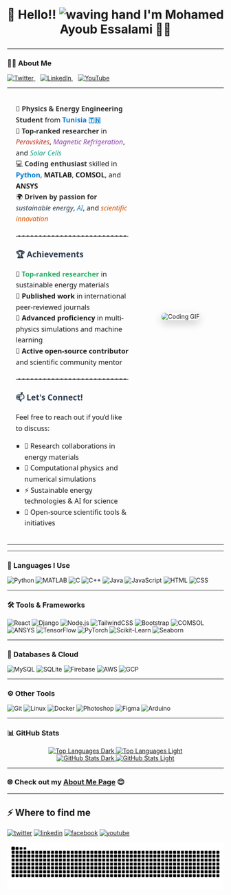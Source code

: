 # <p align="center">👋 Hello!! <img src="https://raw.githubusercontent.com/KarthikNayak024/KarthikNayak024/master/assets/wave.gif" alt="waving hand" width="30px"> I'm Mohamed Ayoub Essalami 🚀🌞</p>

---

### 👨‍🎓 About Me

<!-- Social Media Links -->
<p align="left">
  <a href="https://x.com/AyoubEssalami" target="_blank">
    <img alt="Twitter" width="30px" src="https://raw.githubusercontent.com/rahuldkjain/github-profile-readme-generator/master/src/images/icons/Social/twitter.svg" />
  </a>
  &nbsp;&nbsp;
  <a href="https://www.linkedin.com/in/mohamed-ayoub-essalami/" target="_blank">
    <img alt="LinkedIn" width="30px" src="https://raw.githubusercontent.com/rahuldkjain/github-profile-readme-generator/master/src/images/icons/Social/linked-in-alt.svg" />
  </a>
  &nbsp;&nbsp;
  <a href="https://www.youtube.com/@HarissaHumor" target="_blank">
    <img alt="YouTube" width="30px" src="https://raw.githubusercontent.com/rahuldkjain/github-profile-readme-generator/master/src/images/icons/Social/youtube.svg" />
  </a>
</p>

<table style="border-collapse: collapse; width: 100%;">
  <tr>
    <!-- Text Section -->
    <td valign="top" style="width: 60%; padding: 20px; font-family: 'Segoe UI', Tahoma, Geneva, Verdana, sans-serif; font-size: 16px; line-height: 1.6;">
      <ul style="list-style: none; padding: 0;">
        <li>🧠 <strong style="color: #333;">Physics & Energy Engineering Student</strong> from <strong style="color: #007acc;">Tunisia 🇹🇳</strong></li>
        <li>🔬 <strong style="color: #333;">Top-ranked researcher</strong> in <em style="color: #c0392b;">Perovskites</em>, <em style="color: #8e44ad;">Magnetic Refrigeration</em>, and <em style="color: #16a085;">Solar Cells</em></li>
        <li>💻 <strong style="color: #333;">Coding enthusiast</strong> skilled in <span style="color: #007acc;"><strong>Python</strong></span>, <strong>MATLAB</strong>, <strong>COMSOL</strong>, and <strong>ANSYS</strong></li>
        <li>🌍 <strong style="color: #333;">Driven by passion for</strong> <em style="color: #2c3e50;">sustainable energy</em>, <em style="color: #2980b9;">AI</em>, and <em style="color: #d35400;">scientific innovation</em></li>
      </ul>

<hr style="margin: 25px 0; border: none; border-top: 2px dashed #ccc;" />
 <h3 style="color: #2c3e50;">🏆 Achievements</h3>
  <ul style="list-style: none; padding-left: 0;">
   <li>🥇 <strong style="color: #27ae60;">Top-ranked researcher</strong> in sustainable energy materials</li>
    <li>📝 <strong>Published work</strong> in international peer-reviewed journals</li>
     <li>🎯 <strong>Advanced proficiency</strong> in multi-physics simulations and machine learning</li>
      <li>🌟 <strong>Active open-source contributor</strong> and scientific community mentor</li>
</ul>

<hr style="margin: 25px 0; border: none; border-top: 2px dashed #ccc;" />

<h3 style="color: #2c3e50;">📫 Let's Connect!</h3>
      <p>Feel free to reach out if you’d like to discuss:</p>
      <ul style="list-style: square; padding-left: 20px;">
        <li>🤝 Research collaborations in energy materials</li>
        <li>🧪 Computational physics and numerical simulations</li>
        <li>⚡ Sustainable energy technologies & AI for science</li>
        <li>🚀 Open-source scientific tools & initiatives</li>
      </ul>
    </td>
<td align="center" style="padding: 20px;">
      <img 
        src="https://media2.giphy.com/media/h1knBYkjHMJLiWa9Qm/giphy.gif" 
        width="350" 
        height="350" 
        alt="Coding GIF" 
        style="border-radius: 12px; box-shadow: 0 8px 20px rgba(0,0,0,0.2);" 
      />
    </td>
  </tr>
</table>


---

### 🧠 Languages I Use

![Python](https://img.shields.io/badge/-Python-000000?style=flat&logo=python)
![MATLAB](https://img.shields.io/badge/-MATLAB-000000?style=flat&logo=mathworks)
![C](https://img.shields.io/badge/-C-000000?style=flat&logo=c)
![C++](https://img.shields.io/badge/-C++-000000?style=flat&logo=cplusplus)
![Java](https://img.shields.io/badge/-Java-000000?style=flat&logo=java)
![JavaScript](https://img.shields.io/badge/-JavaScript-000000?style=flat&logo=javascript)
![HTML](https://img.shields.io/badge/-HTML-000000?style=flat&logo=html5)
![CSS](https://img.shields.io/badge/-CSS-000000?style=flat&logo=css3)

---

### 🛠️ Tools & Frameworks

![React](https://img.shields.io/badge/-React-000000?style=flat&logo=react)
![Django](https://img.shields.io/badge/-Django-000000?style=flat&logo=django)
![Node.js](https://img.shields.io/badge/-Node.js-000000?style=flat&logo=node.js)
![TailwindCSS](https://img.shields.io/badge/-TailwindCSS-000000?style=flat&logo=tailwindcss)
![Bootstrap](https://img.shields.io/badge/-Bootstrap-000000?style=flat&logo=bootstrap)
![COMSOL](https://img.shields.io/badge/-COMSOL-000000?style=flat&logo=comsol)
![ANSYS](https://img.shields.io/badge/-ANSYS-000000?style=flat&logo=ansys)
![TensorFlow](https://img.shields.io/badge/-TensorFlow-000000?style=flat&logo=tensorflow)
![PyTorch](https://img.shields.io/badge/-PyTorch-000000?style=flat&logo=pytorch)
![Scikit-Learn](https://img.shields.io/badge/-Scikit--Learn-000000?style=flat&logo=scikit-learn)
![Seaborn](https://img.shields.io/badge/-Seaborn-000000?style=flat&logo=seaborn)

---

### 🧪 Databases & Cloud

![MySQL](https://img.shields.io/badge/-MySQL-000000?style=flat&logo=mysql)
![SQLite](https://img.shields.io/badge/-SQLite-000000?style=flat&logo=sqlite)
![Firebase](https://img.shields.io/badge/-Firebase-000000?style=flat&logo=firebase)
![AWS](https://img.shields.io/badge/-AWS-000000?style=flat&logo=amazonaws)
![GCP](https://img.shields.io/badge/-Google%20Cloud-000000?style=flat&logo=googlecloud)

---

### ⚙️ Other Tools

![Git](https://img.shields.io/badge/-Git-000000?style=flat&logo=git)
![Linux](https://img.shields.io/badge/-Linux-000000?style=flat&logo=linux)
![Docker](https://img.shields.io/badge/-Docker-000000?style=flat&logo=docker)
![Photoshop](https://img.shields.io/badge/-Photoshop-000000?style=flat&logo=adobephotoshop)
![Figma](https://img.shields.io/badge/-Figma-000000?style=flat&logo=figma)
![Arduino](https://img.shields.io/badge/-Arduino-000000?style=flat&logo=arduino)

---

### 📊 GitHub Stats

<p align="center">
  <a href="https://github.com/mohamedayoub97#gh-dark-mode-only">
    <img src="https://github-readme-stats.vercel.app/api/top-langs/?username=mohamedayoub97&hide_progress=true&layout=compact&theme=dark#gh-dark-mode-only" alt="Top Languages Dark" />
  </a>
  <a href="https://github.com/mohamedayoub97#gh-light-mode-only">
    <img src="https://github-readme-stats.vercel.app/api/top-langs/?username=mohamedayoub97&hide_progress=true&layout=compact&theme=default#gh-light-mode-only" alt="Top Languages Light" />
  </a>
  <br/>
  <a href="https://github.com/mohamedayoub97#gh-dark-mode-only">
    <img src="https://github-readme-stats.vercel.app/api?username=mohamedayoub97&show_icons=true&theme=dark#gh-dark-mode-only" alt="GitHub Stats Dark" />
  </a>
  <a href="https://github.com/mohamedayoub97#gh-light-mode-only">
    <img src="https://github-readme-stats.vercel.app/api?username=mohamedayoub97&show_icons=true&theme=default#gh-light-mode-only" alt="GitHub Stats Light" />
  </a>
</p>

---

### 🌐 Check out my [About Me Page](https://mohamedayoub97.github.io/About-Me-website/About%20Me.html) 😊

---

<h2>⚡️ Where to find me</h2>
<p>
  <a target="_blank" href="https://x.com/AyoubEssalami" style="display: inline-block;">
    <img src="https://img.shields.io/badge/twitter-x?style=for-the-badge&logo=x&logoColor=white&color=%230f1419" alt="twitter" />
  </a>
  <a target="_blank" href="https://www.linkedin.com/in/mohamed-ayoub-essalami/" style="display: inline-block;">
    <img src="https://img.shields.io/badge/linkedin-logo?style=for-the-badge&logo=linkedin&logoColor=white&color=%230a77b6" alt="linkedin" />
  </a>
  <a target="_blank" href="https://www.facebook.com/MohamedAyoubEssalami" style="display: inline-block;">
    <img src="https://img.shields.io/badge/facebook-logo?style=for-the-badge&logo=facebook&logoColor=white&color=%230866ff" alt="facebook" />
  </a>
  <a target="_blank" href="https://www.youtube.com/@HarissaHumor" style="display: inline-block;">
    <img src="https://img.shields.io/badge/youtube-logo?style=for-the-badge&logo=youtube&logoColor=white&color=%23cc0000" alt="youtube" />
  </a>
</p>

<picture>
  <source media="(prefers-color-scheme: dark)" srcset="https://raw.githubusercontent.com/mohamedayoub97/mohamedayoub97/output/github-snake-dark.svg" />
  <source media="(prefers-color-scheme: light)" srcset="https://raw.githubusercontent.com/mohamedayoub97/mohamedayoub97/output/github-snake.svg" />
  <img alt="github-snake" src="https://raw.githubusercontent.com/mohamedayoub97/mohamedayoub97/output/github-snake.svg" />
</picture>
